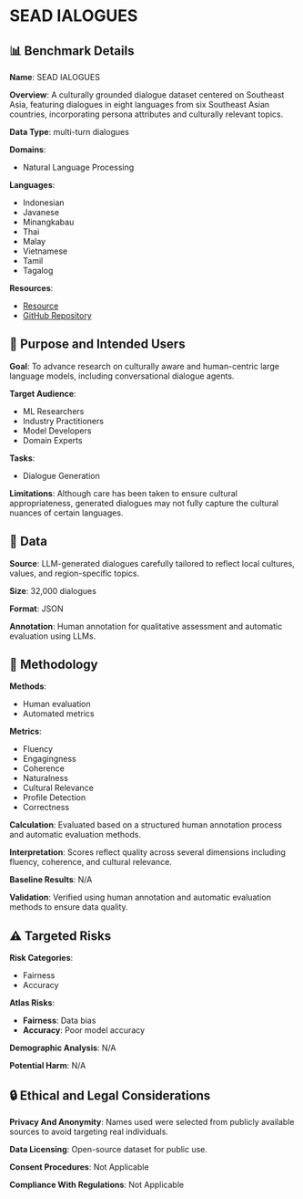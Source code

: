 # SEAD IALOGUES

## 📊 Benchmark Details

**Name**: SEAD IALOGUES

**Overview**: A culturally grounded dialogue dataset centered on Southeast Asia, featuring dialogues in eight languages from six Southeast Asian countries, incorporating persona attributes and culturally relevant topics.

**Data Type**: multi-turn dialogues

**Domains**:
- Natural Language Processing

**Languages**:
- Indonesian
- Javanese
- Minangkabau
- Thai
- Malay
- Vietnamese
- Tamil
- Tagalog

**Resources**:
- [Resource](https://huggingface.co/datasets/SEACrowd/SEADialogues)
- [GitHub Repository](https://github.com/SEACrowd/SEADialogues)

## 🎯 Purpose and Intended Users

**Goal**: To advance research on culturally aware and human-centric large language models, including conversational dialogue agents.

**Target Audience**:
- ML Researchers
- Industry Practitioners
- Model Developers
- Domain Experts

**Tasks**:
- Dialogue Generation

**Limitations**: Although care has been taken to ensure cultural appropriateness, generated dialogues may not fully capture the cultural nuances of certain languages.

## 💾 Data

**Source**: LLM-generated dialogues carefully tailored to reflect local cultures, values, and region-specific topics.

**Size**: 32,000 dialogues

**Format**: JSON

**Annotation**: Human annotation for qualitative assessment and automatic evaluation using LLMs.

## 🔬 Methodology

**Methods**:
- Human evaluation
- Automated metrics

**Metrics**:
- Fluency
- Engagingness
- Coherence
- Naturalness
- Cultural Relevance
- Profile Detection
- Correctness

**Calculation**: Evaluated based on a structured human annotation process and automatic evaluation methods.

**Interpretation**: Scores reflect quality across several dimensions including fluency, coherence, and cultural relevance.

**Baseline Results**: N/A

**Validation**: Verified using human annotation and automatic evaluation methods to ensure data quality.

## ⚠️ Targeted Risks

**Risk Categories**:
- Fairness
- Accuracy

**Atlas Risks**:
- **Fairness**: Data bias
- **Accuracy**: Poor model accuracy

**Demographic Analysis**: N/A

**Potential Harm**: N/A

## 🔒 Ethical and Legal Considerations

**Privacy And Anonymity**: Names used were selected from publicly available sources to avoid targeting real individuals.

**Data Licensing**: Open-source dataset for public use.

**Consent Procedures**: Not Applicable

**Compliance With Regulations**: Not Applicable
